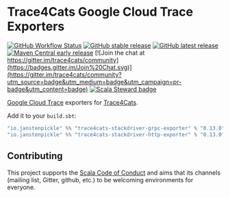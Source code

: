 # Trace4Cats Google Cloud Trace Exporters

[![GitHub Workflow Status](https://img.shields.io/github/workflow/status/trace4cats/trace4cats-cloudtrace/Continuous%20Integration)](https://github.com/trace4cats/trace4cats-cloudtrace/actions?query=workflow%3A%22Continuous%20Integration%22)
[![GitHub stable release](https://img.shields.io/github/v/release/trace4cats/trace4cats-cloudtrace?label=stable&sort=semver)](https://github.com/trace4cats/trace4cats-cloudtrace/releases)
[![GitHub latest release](https://img.shields.io/github/v/release/trace4cats/trace4cats-cloudtrace?label=latest&include_prereleases&sort=semver)](https://github.com/trace4cats/trace4cats-cloudtrace/releases)
[![Maven Central early release](https://img.shields.io/maven-central/v/io.janstenpickle/trace4cats-stackdriver-grpc-exporter_2.13?label=early)](https://maven-badges.herokuapp.com/maven-central/io.janstenpickle/trace4cats-stackdriver-grpc-exporter_2.13)
[![Join the chat at https://gitter.im/trace4cats/community](https://badges.gitter.im/Join%20Chat.svg)](https://gitter.im/trace4cats/community?utm_source=badge&utm_medium=badge&utm_campaign=pr-badge&utm_content=badge)
[![Scala Steward badge](https://img.shields.io/badge/Scala_Steward-helping-blue.svg?style=flat&logo=data:image/png;base64,iVBORw0KGgoAAAANSUhEUgAAAA4AAAAQCAMAAAARSr4IAAAAVFBMVEUAAACHjojlOy5NWlrKzcYRKjGFjIbp293YycuLa3pYY2LSqql4f3pCUFTgSjNodYRmcXUsPD/NTTbjRS+2jomhgnzNc223cGvZS0HaSD0XLjbaSjElhIr+AAAAAXRSTlMAQObYZgAAAHlJREFUCNdNyosOwyAIhWHAQS1Vt7a77/3fcxxdmv0xwmckutAR1nkm4ggbyEcg/wWmlGLDAA3oL50xi6fk5ffZ3E2E3QfZDCcCN2YtbEWZt+Drc6u6rlqv7Uk0LdKqqr5rk2UCRXOk0vmQKGfc94nOJyQjouF9H/wCc9gECEYfONoAAAAASUVORK5CYII=)](https://scala-steward.org)

[Google Cloud Trace] exporters for [Trace4Cats].

Add it to your `build.sbt`:

```scala
"io.janstenpickle" %% "trace4cats-stackdriver-grpc-exporter" % "0.13.0"
"io.janstenpickle" %% "trace4cats-stackdriver-http-exporter" % "0.13.0"
```


## Contributing

This project supports the [Scala Code of Conduct](https://typelevel.org/code-of-conduct.html) and aims that its channels
(mailing list, Gitter, github, etc.) to be welcoming environments for everyone.

[Trace4Cats]: https://github.com/trace4cats/trace4cats
[Google Cloud Trace]: https://cloud.google.com/trace
